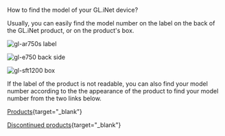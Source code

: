 How to find the model of your GL.iNet device?

Usually, you can easily find the model number on the label on the back of the GL.iNet product, or on the product's box.

![gl-ar750s label](https://static.gl-inet.com/docs/router/en/3/tutorials/how_to_find_model/gl-ar750s-label.png)

![gl-e750 back side](https://static.gl-inet.com/docs/router/en/3/tutorials/how_to_find_model/gl-e750-back-side.png)

![gl-sft1200 box](https://static.gl-inet.com/docs/router/en/3/tutorials/how_to_find_model/gl-sft1200-box.png)

If the label of the product is not readable, you can also find your model number according to the
the appearance of the product to find your model number from the two links below.

[Products](https://www.gl-inet.com/products/){target="_blank"}

[Discontinued products](https://www.gl-inet.com/products/discontinued/){target="_blank"}
